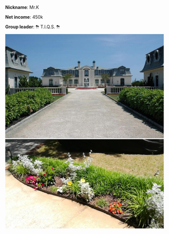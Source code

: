 **Nickname**: Mr.K

**Net income**: 450k

**Group leader**: ⛈ T.I.Q.S. ⛈ 



![](./happy_place.jpg)
![](./hobby.jpg)
